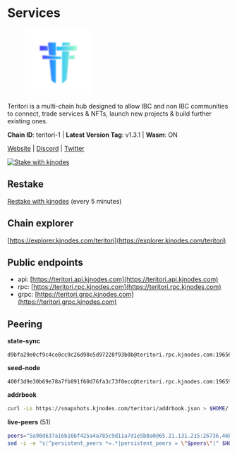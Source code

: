 # Services

<figure><img src="https://raw.githubusercontent.com/kj89/cosmos-images/main/logos/teritori.png" width="150" alt=""><figcaption></figcaption></figure>

Teritori is a multi-chain hub designed to allow IBC and non IBC communities  to connect, trade services & NFTs, launch new projects & build further existing ones.

**Chain ID**: teritori-1 | **Latest Version Tag**: v1.3.1 | **Wasm**: ON

[Website](https://teritori.com) | [Discord](https://discord.gg/teritori) | [Twitter](https://twitter.com/TeritoriNetwork)

[![Stake with kjnodes](https://i.ibb.co/cr44Q8j/button-stake-with-kjnodes.png)](https://restake.app/teritori/torivaloper184ln03hkpt75uhrrr26f66kvcqvf4yn4nc2xjm)

## Restake

[Restake with kjnodes](https://restake.app/teritori/torivaloper184ln03hkpt75uhrrr26f66kvcqvf4yn4nc2xjm) (every 5 minutes)
## Chain explorer
[https://explorer.kjnodes.com/teritori](https://explorer.kjnodes.com/teritori)

## Public endpoints

* api: [https://teritori.api.kjnodes.com](https://teritori.api.kjnodes.com)
* rpc: [https://teritori.rpc.kjnodes.com](https://teritori.rpc.kjnodes.com)
* grpc: [https://teritori.grpc.kjnodes.com](https://teritori.grpc.kjnodes.com)

## Peering

**state-sync**

```text
d9bfa29e0cf9c4ce0cc9c26d98e5d97228f93b0b@teritori.rpc.kjnodes.com:19656
```

**seed-node**

```text
400f3d9e30b69e78a7fb891f60d76fa3c73f0ecc@teritori.rpc.kjnodes.com:19659
```

**addrbook**
```bash
curl -Ls https://snapshots.kjnodes.com/teritori/addrbook.json > $HOME/.teritorid/config/addrbook.json
```

**live-peers** (51)
```bash
peers="5a98d637a16b16bf425a4a785c9d11a7d1e5b8a0@65.21.131.215:26736,46b7ae20e3cc4264076a91c3601f3894a021a80d@65.108.6.45:36656,75d41a5ab4f826b7ba468a6c4912dbd8f4541428@65.108.200.142:26646,4b04b3d164dc6dd5bb555a7a106a8d314f30516f@65.21.136.170:53656,15e9e6356b6208943482b2a69cc8375b4e1b77e4@95.216.220.113:26656,d40face481bc00a617d9a29c39be412a776e28c2@116.202.36.240:10656,722b63e6c65628b929f22013dcbcde980210cb44@176.9.127.54:26656,3594b73f909a9c4b87cfe6a361ef8b2b51124dd5@65.109.69.59:15956,3178ac8fffd269325500c95679d58d5e8ec61746@198.244.213.94:22956,41caa4106f68977e3a5123e56f57934a2d34a1c1@185.16.38.210:27166,c12c1ed98ab1f24266980c1f05ed0ca8812ca7aa@95.217.192.230:16656,48980875839186e08e12ebf0d9a2803b45206833@65.109.92.241:38026,ebc272824924ea1a27ea3183dd0b9ba713494f83@95.214.52.139:27166,28e699a203996117d5b66fe0ed686a608d8d8c3a@95.211.196.113:26656,856c165de82fbd0489df9ec6ffaa0958c620e073@198.244.179.127:26656,3950af34da35ce3ff8c50ff3c47a43f5dfc93947@195.3.220.154:19656,920f32f409bbb18b641cdc9513545e2e016c2c62@142.132.203.60:26656,106490318e51355bc6d72e7941a0080f8b8256b9@185.16.39.14:26656,0b27217386756577e1eadf00c4169dc8f041e522@51.210.7.219:26656,2b4f46e601fb4ede2a0c98976337e3afdaa50dac@65.108.238.102:15956,63c28f10976800fd783930067d3d3a4eef358b28@173.215.85.171:20070,ec4126b26336cd61b335345df4ff2a3fbb79338a@65.109.92.240:20026,412afea7f33f6f91c85f8d149eff81acb6624bb3@195.201.63.87:42656,12101148702a99298a971b310286e64bc7bb6135@65.109.23.182:38026,d9bfa29e0cf9c4ce0cc9c26d98e5d97228f93b0b@65.109.88.38:19656,e1b058e5cfa2b836ddaa496b10911da62dcf182e@138.201.8.248:26656,3069b058b5ed85c3cdb2cf18fb1d255d966b53af@193.149.187.8:26656,e726816f42831689eab9378d5d577f1d06d25716@176.9.188.21:26656,406fc7fe86ba396cb7fc8616c546f21a1d3c51cd@89.58.57.158:26656,409c8a2b94d3835419127521347355ae47f07dd3@5.181.190.157:27656,526d8c7c44f59be9a39d7463c576b68c0db23174@65.108.234.23:15956,8ac41af54dfd91c41de71cde222a55670f2f405d@141.95.65.73:15956,b336b83d9bab0b8cf96a3833efcbc196fab63fdd@212.95.51.215:36656,0e189bbc6db606a14950a0e59641b798a255c3c8@65.109.37.154:3000,82ebb17ddac20928fb8107201dad9f5aea7f9132@198.244.200.3:26656,35de81a10ed992e427e6eb1d0d9ec3622d0f37fe@193.70.47.90:15956,c670830fdf60374f008fa4a4eb851deddcdaef5b@65.109.88.107:46656,c6f9573f0b5b7f986ec121e584465f2c6cd53de3@51.159.0.207:36656,669470aba9778ccccd07127115dcdc30e141d7ae@65.108.232.248:33656,e3374c3d25a36f06662fa150043e5e6529d11570@88.198.32.17:31656,ce3baba928ae06cd3ff0af20aec888a82ddffef7@54.37.129.171:26656,6ef7a8bc7a3cc0856594f12570e8f2282a099dcf@65.109.93.152:26796,a57b53a46e6f473b42a6db6e0c0f216b1611efcb@65.108.240.52:26656,4cef2b81f82420434c6ce0dc43ca04ad18ef773f@65.108.75.107:15656,358f13bd95d91517053a58f4d30205842672837f@104.37.187.214:60656,94b63fddfc78230f51aeb7ac34b9fb86bd042a77@212.23.222.126:30552,571084dbc97e895d11f748fccdcd1a098d8f169a@15.235.115.156:10002,bdc0136f16ef53e5df84957549c876693345bbd6@51.159.2.19:27229,ad347ea1ec920d12ccda2341348bcc89687739ef@88.99.164.158:38026,d956d6180e96c62315a777b1a3ed8f1ebf873e80@38.242.232.202:29656,2aab2f1c2c9b2a74c05ff53107f53b9b5cf75e6c@195.189.96.121:51656"
sed -i -e "s|^persistent_peers *=.*|persistent_peers = \"$peers\"|" $HOME/.teritorid/config/config.toml
```
